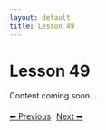 ```yaml
---
layout: default
title: Lesson 49
---
```


# Lesson 49

Content coming soon...

<div style="margin-top: 20px;">
<a href="/docs/Advanced/Lessons/lesson_48.md" style="margin-right: 10px;">⬅ Previous</a><a href="/docs/Advanced/Lessons/lesson_50.md">Next ➡</a>
</div>
